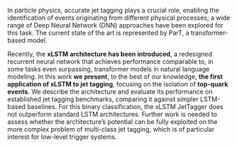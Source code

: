 In particle physics, accurate jet tagging plays a crucial role, enabling the identification of events originating
from different physical processes; a wide range of Deep Neural Network (DNN) approaches have been explored for this task. 
The current state of the art is represented by ParT, a transformer-based model. 

Recently, the **xLSTM architecture has been introduced**, a redesigned recurrent neural network that achieves performance comparable to, 
in some tasks even surpassing, transformer models in natural language modeling.
In this work **we present**, to the best of our knowledge, **the first application of xLSTM to jet tagging**, focusing on the
isolation of **top-quark events**. We describe the architecture and evaluate its performance on established jet tagging benchmarks,
comparing it against simpler LSTM-based baselines. 
For this binary classification, the xLSTM JetTagger does not outperform
standard LSTM architectures. Further work is needed to assess
whether the architecture’s potential can be fully exploited on
the more complex problem of multi-class jet tagging, which is
of particular interest for low-level trigger systems.
